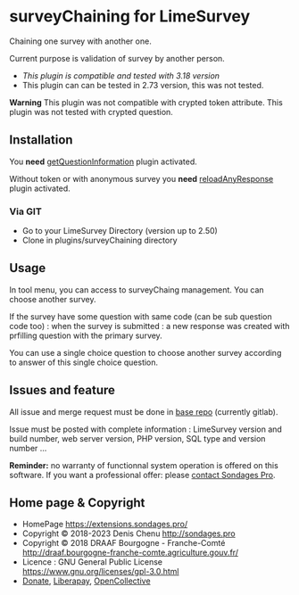 # surveyChaining for LimeSurvey

Chaining one survey with another one.

Current purpose is validation of survey by another person.

- *This plugin is compatible and tested with 3.18 version*
- This plugin can can be tested in 2.73 version, this was not tested.

**Warning** This plugin was not compatible with crypted token attribute. This plugin was not tested with crypted question.

## Installation

You **need** [getQuestionInformation](https://gitlab.com/SondagesPro/coreAndTools/getQuestionInformation) plugin activated.

Without token or with anonymous survey you **need** [reloadAnyResponse](https://gitlab.com/SondagesPro/coreAndTools/reloadAnyResponse) plugin activated.

### Via GIT
- Go to your LimeSurvey Directory (version up to 2.50)
- Clone in plugins/surveyChaining directory

## Usage

In tool menu, you can access to surveyChaing management. You can choose another survey.

If the survey have some question with same code (can be sub question code too) : when the survey is submitted : a new response was created with prfilling question with the primary survey.

You can use a single choice question to choose another survey according to answer of this single choice question.

## Issues and feature

All issue and merge request must be done in [base repo](https://gitlab.com/SondagesPro/SurveyAccess/surveyChaining) (currently gitlab).

Issue must be posted with complete information : LimeSurvey version and build number, web server version, PHP version, SQL type and version number … 

**Reminder:** no warranty of functionnal system operation is offered on this software. If you want a professional offer: please [contact Sondages Pro](https://extensions.sondages.pro/about/contact.html).

## Home page & Copyright
- HomePage <https://extensions.sondages.pro/>
- Copyright © 2018-2023 Denis Chenu <http://sondages.pro>
- Copyright © 2018 DRAAF Bourgogne - Franche-Comté <http://draaf.bourgogne-franche-comte.agriculture.gouv.fr/>
- Licence : GNU General Public License <https://www.gnu.org/licenses/gpl-3.0.html>
- [Donate](https://support.sondages.pro/open.php?topicId=12), [Liberapay](https://liberapay.com/SondagesPro/), [OpenCollective](https://opencollective.com/sondagespro) 
